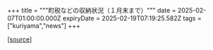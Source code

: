 +++
title = """町税などの収納状況（１月末まで）"""
date = 2025-02-07T01:00:00.000Z
expiryDate = 2025-02-19T07:19:25.582Z
tags = ["kuriyama","news"]
+++


[[source]](https://www.town.kuriyama.hokkaido.jp/soshiki/35/946.html)
